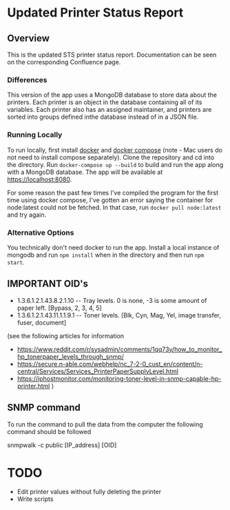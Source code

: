 # Updated Printer Status Report

## Overview

This is the updated STS printer status report. Documentation can be seen on the corresponding Confluence page.

### Differences

This version of the app uses a MongoDB database to store data about the printers. Each printer is an object in the database containing all of its variables. Each printer also has an assigned maintainer, and printers are sorted into groups defined inthe database instead of in a JSON file.

### Running Locally

To run locally, first install [docker](https://docs.docker.com/get-docker/) and [docker compose](https://docs.docker.com/compose/install/) (note - Mac users do not need to install compose separately). Clone the repository and cd into the directory. Run `docker-compose up --build` to build and run the app along with a MongoDB database. The app will be available at <https://localhost:8080>.

For some reason the past few times I've compiled the program for the first time using docker compose, I've gotten an error saying the container for node:latest could not be fetched. In that case, run `docker pull node:latest` and try again.

### Alternative Options

You technically don't need docker to run the app. Install a local instance of mongodb and run `npm install` when in the directory and then run `npm start`.

## IMPORTANT OID's

- 1.3.6.1.2.1.43.8.2.1.10 -- Tray levels. 0 is none, -3 is some amount of paper left. [Bypass, 2, 3, 4, 5]
- 1.3.6.1.2.1.43.11.1.1.9.1 -- Toner levels. [Blk, Cyn, Mag, Yel, image transfer, fuser, document]

(see the following articles for information 
- https://www.reddit.com/r/sysadmin/comments/1qq73y/how_to_monitor_hp_tonerpaper_levels_through_snmp/
- https://secure.n-able.com/webhelp/nc_7-2-0_cust_en/content/n-central/Services/Services_PrinterPaperSupplyLevel.html
- https://iphostmonitor.com/monitoring-toner-level-in-snmp-capable-hp-printer.html
)

## SNMP command

To run the command to pull the data from the computer the following command should be followed

snmpwalk -c public [IP_address] [OID]

# TODO

- Edit printer values without fully deleting the printer
- Write scripts